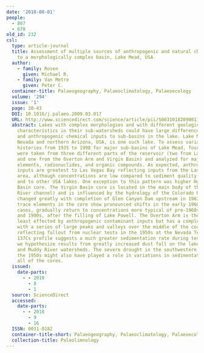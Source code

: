 ```yaml
---
date: '2010-08-01'
people:
  - 807
  - 670
old_id: 232
csl:
  type: article-journal
  title: Assessment of multiple sources of anthropogenic and natural chemical inputs
    to a morphologically complex basin, Lake Mead, USA
  author:
    - family: Rosen
      given: Michael R.
    - family: Van Metre
      given: Peter C.
  container-title: Palaeogeography, Palaeoclimatology, Palaeoecology
  volume: '294'
  issue: '1'
  page: 30-43
  DOI: 10.1016/j.palaeo.2009.03.017
  URL: http://www.sciencedirect.com/science/article/pii/S0031018209001175
  abstract: Lakes with complex morphologies and with different geologic and land-use
    characteristics in their sub-watersheds could have large differences in natural
    and anthropogenic chemical inputs to sub-basins in the lake. Lake Mead in southern
    Nevada and northern Arizona, USA, is one such lake. To assess variations in chemical
    histories from 1935 to 1998 for major sub-basins of Lake Mead, four sediment cores
    were taken from three different parts of the reservoir (two from Las Vegas Bay
    and one from the Overton Arm and Virgin Basin) and analyzed for major and trace
    elements, radionuclides, and organic compounds. As expected, anthropogenic contaminant
    inputs are greatest to Las Vegas Bay reflecting inputs from the Las Vegas urban
    area, although concentrations are low compared to sediment quality guidelines
    and to other USA lakes. One exception to this pattern was higher Hg in the Virgin
    Basin core. The Virgin Basin core is located in the main body of the lake (Colorado
    River channel) and is influenced by the hydrology of the Colorado River, which
    changed greatly with completion of Glen Canyon Dam upstream in 1963. Major and
    trace elements in the core show pronounced shifts in the early 1960s and, in many
    cases, gradually return to concentrations more typical of pre-1960s by the 1980s
    and 1990s, after the filling of Lake Powell. The Overton Arm is the sub-basin
    least effected by anthropogenic contaminant inputs but has a complex 137Cs profile
    with a series of large peaks and valleys over the middle of the core, possibly
    reflecting fallout from nuclear tests in the 1950s at the Nevada Test Site. The
    137Cs profile suggests a much greater sedimentation rate during testing which
    we hypothesize results from greatly increased dust fall on the lake and Virgin
    and Muddy River watersheds. The severe drought in the southwestern USA during
    the 1950s might also have played a role in variations in sedimentation rate in
    all of the cores.
  issued:
    date-parts:
      - - 2010
        - 8
        - 1
  source: ScienceDirect
  accessed:
    date-parts:
      - - 2018
        - 9
        - 16
  ISSN: 0031-0182
  container-title-short: Palaeogeography, Palaeoclimatology, Palaeoecology
  collection-title: Paleolimnology
---
```

